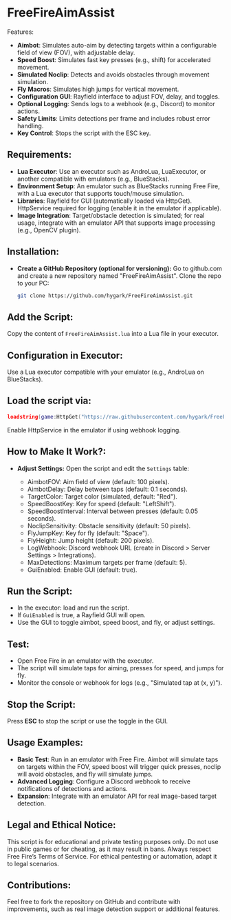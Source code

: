 # FreeFireAimAssist

Features:

* **Aimbot**: Simulates auto-aim by detecting targets within a configurable field of view (FOV), with adjustable delay.
* **Speed Boost**: Simulates fast key presses (e.g., shift) for accelerated movement.
* **Simulated Noclip**: Detects and avoids obstacles through movement simulation.
* **Fly Macros**: Simulates high jumps for vertical movement.
* **Configuration GUI**: Rayfield interface to adjust FOV, delay, and toggles.
* **Optional Logging**: Sends logs to a webhook (e.g., Discord) to monitor actions.
* **Safety Limits**: Limits detections per frame and includes robust error handling.
* **Key Control**: Stops the script with the ESC key.

## Requirements:

* **Lua Executor**: Use an executor such as AndroLua, LuaExecutor, or another compatible with emulators (e.g., BlueStacks).
* **Environment Setup**: An emulator such as BlueStacks running Free Fire, with a Lua executor that supports touch/mouse simulation.
* **Libraries**: Rayfield for GUI (automatically loaded via HttpGet). HttpService required for logging (enable it in the emulator if applicable).
* **Image Integration**: Target/obstacle detection is simulated; for real usage, integrate with an emulator API that supports image processing (e.g., OpenCV plugin).

## Installation:

* **Create a GitHub Repository (optional for versioning):**
  Go to github.com and create a new repository named "FreeFireAimAssist".
  Clone the repo to your PC:

  ```bash
  git clone https://github.com/hygark/FreeFireAimAssist.git
  ```

## Add the Script:

Copy the content of `FreeFireAimAssist.lua` into a Lua file in your executor.

## Configuration in Executor:

Use a Lua executor compatible with your emulator (e.g., AndroLua on BlueStacks).

## Load the script via:

```lua
loadstring(game:HttpGet("https://raw.githubusercontent.com/hygark/FreeFireAimAssist/main/FreeFireAimAssist.lua"))()
```

Enable HttpService in the emulator if using webhook logging.

## How to Make It Work?:

* **Adjust Settings:**
  Open the script and edit the `Settings` table:

  * AimbotFOV: Aim field of view (default: 100 pixels).
  * AimbotDelay: Delay between taps (default: 0.1 seconds).
  * TargetColor: Target color (simulated, default: "Red").
  * SpeedBoostKey: Key for speed (default: "LeftShift").
  * SpeedBoostInterval: Interval between presses (default: 0.05 seconds).
  * NoclipSensitivity: Obstacle sensitivity (default: 50 pixels).
  * FlyJumpKey: Key for fly (default: "Space").
  * FlyHeight: Jump height (default: 200 pixels).
  * LogWebhook: Discord webhook URL (create in Discord > Server Settings > Integrations).
  * MaxDetections: Maximum targets per frame (default: 5).
  * GuiEnabled: Enable GUI (default: true).

## Run the Script:

* In the executor: load and run the script.
* If `GuiEnabled` is true, a Rayfield GUI will open.
* Use the GUI to toggle aimbot, speed boost, and fly, or adjust settings.

## Test:

* Open Free Fire in an emulator with the executor.
* The script will simulate taps for aiming, presses for speed, and jumps for fly.
* Monitor the console or webhook for logs (e.g., "Simulated tap at (x, y)").

## Stop the Script:

Press **ESC** to stop the script or use the toggle in the GUI.

## Usage Examples:

* **Basic Test**: Run in an emulator with Free Fire. Aimbot will simulate taps on targets within the FOV, speed boost will trigger quick presses, noclip will avoid obstacles, and fly will simulate jumps.
* **Advanced Logging**: Configure a Discord webhook to receive notifications of detections and actions.
* **Expansion**: Integrate with an emulator API for real image-based target detection.

## Legal and Ethical Notice:

This script is for educational and private testing purposes only. Do not use in public games or for cheating, as it may result in bans.
Always respect Free Fire’s Terms of Service.
For ethical pentesting or automation, adapt it to legal scenarios.

## Contributions:

Feel free to fork the repository on GitHub and contribute with improvements, such as real image detection support or additional features.
